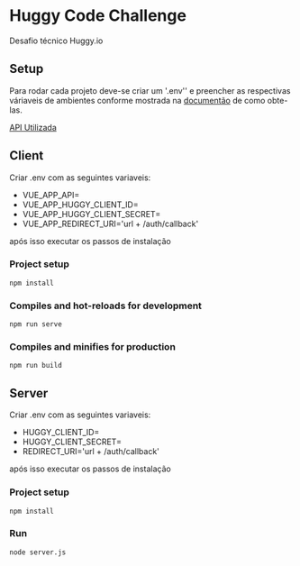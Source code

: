 # Huggy Code Challenge

Desafio técnico Huggy.io

## Setup

Para rodar cada projeto deve-se criar um '.env'' e preencher as respectivas váriaveis de ambientes conforme mostrada na [documentão](https://developers.huggy.io/pt/API/api-v3.html#autenticacao) de como obte-las.

[API Utilizada](https://api.huggy.app/v3)

## Client

Criar .env com as seguintes variaveis:

- VUE_APP_API=
- VUE_APP_HUGGY_CLIENT_ID=
- VUE_APP_HUGGY_CLIENT_SECRET=
- VUE_APP_REDIRECT_URI='url + /auth/callback'

após isso executar os passos de instalação

### Project setup

```
npm install
```

### Compiles and hot-reloads for development

```
npm run serve
```

### Compiles and minifies for production

```
npm run build
```

## Server

Criar .env com as seguintes variaveis:

- HUGGY_CLIENT_ID=
- HUGGY_CLIENT_SECRET=
- REDIRECT_URI='url + /auth/callback'

após isso executar os passos de instalação

### Project setup

```
npm install
```

### Run

```
node server.js
```
